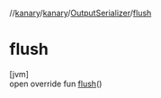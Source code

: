 //[kanary](../../../index.md)/[kanary](../index.md)/[OutputSerializer](index.md)/[flush](flush.md)

# flush

[jvm]\
open override fun [flush](flush.md)()
